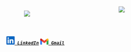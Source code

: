 <h1>
<img align="right" src="https://visitor-badge.laobi.icu/badge?page_id=Myllena-Oliveira.Myllena-Oliveira">
<p align="center">
  <img src="https://readme-typing-svg.herokuapp.com/?lines=Hello,+There!+👋;I'm+Myllena+Oliveira...;Nice+to+have+you+here!+😄;&font=Fira%20Code&center=true&width=380&height=50">
</p> </h1>
<h5 align="center">
  <code>
    <a href="https://www.linkedin.com/in/myllena-oliveira-2301151b0/" title="LinkedIn Profile"><img width="22" src="linkedin.svg"> LinkedIn</a></code>
  <code><a href="mailto:myllenahsoliveira@gmail.com" title="Gmail Profile"><img width="22" src="gmail.svg"> Gmail</a></code>
      
</h5>
